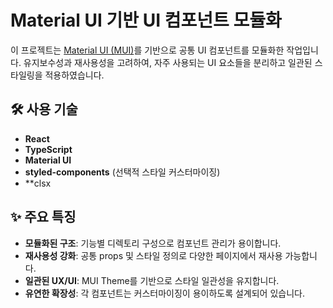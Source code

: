 # Material UI 기반 UI 컴포넌트 모듈화

이 프로젝트는 [Material UI (MUI)](https://mui.com/)를 기반으로 공통 UI 컴포넌트를 모듈화한 작업입니다. 유지보수성과 재사용성을 고려하여, 자주 사용되는 UI 요소들을 분리하고 일관된 스타일링을 적용하였습니다.

## 🛠️ 사용 기술

- **React**
- **TypeScript**
- **Material UI**
- **styled-components** (선택적 스타일 커스터마이징)
- **clsx

## ✨ 주요 특징

- **모듈화된 구조**: 기능별 디렉토리 구성으로 컴포넌트 관리가 용이합니다.
- **재사용성 강화**: 공통 props 및 스타일 정의로 다양한 페이지에서 재사용 가능합니다.
- **일관된 UX/UI**: MUI Theme를 기반으로 스타일 일관성을 유지합니다.
- **유연한 확장성**: 각 컴포넌트는 커스터마이징이 용이하도록 설계되어 있습니다.

